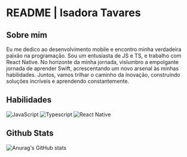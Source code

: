 # **README | Isadora Tavares**

## **Sobre mim**

Eu me dedico ao desenvolvimento mobile e encontro minha verdadeira paixão na programação. Sou um entusiasta de JS e TS, e trabalho com React Native. No horizonte da minha jornada, vislumbro a empolgante jornada de aprender Swift, acrescentando um novo arsenal às minhas habilidades. Juntos, vamos trilhar o caminho da inovação, construindo soluções incríveis e aprendendo constantemente.

## **Habilidades**

![JavaScript](https://img.shields.io/badge/JavaScript-000?style=for-the-badge&logo=javascript)
![Typescript](https://img.shields.io/badge/Typescript-000?style=for-the-badge&logo=typescript)
![React Native](https://img.shields.io/badge/React-000?style=for-the-badge&logo=react)

## **Github Stats**

![Anurag's GitHub stats](https://github-readme-stats.vercel.app/api?username=isadoratavare&show_icons=true&theme=radical)
